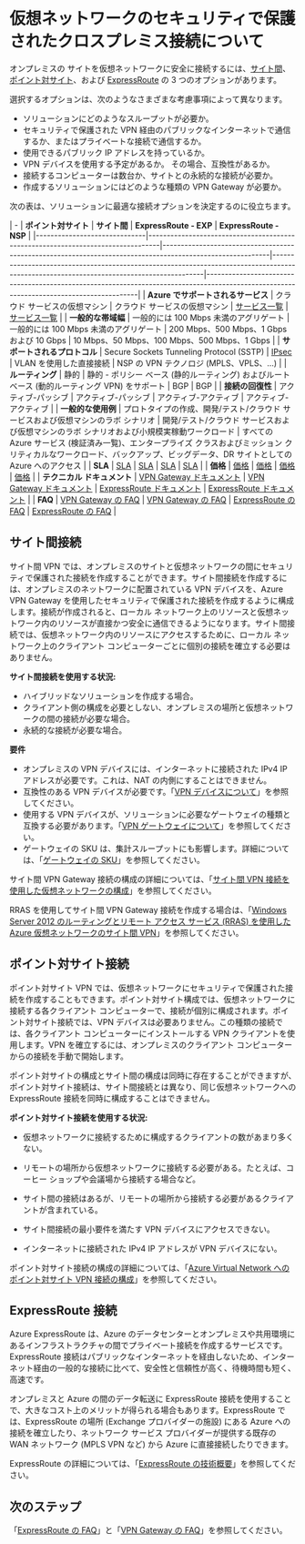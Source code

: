 <properties 
   pageTitle="仮想ネットワークのセキュリティで保護されたクロスプレミス接続について | Microsoft Azure"
   description="サイト間、ポイント対サイト、ExpressRoute 接続などの仮想ネットワークのセキュリティで保護されたクロスプレミス接続の種類について理解する。"
   services="vpn-gateway"
   documentationCenter="na"
   authors="cherylmc"
   manager="carolz"
   editor="" />
<tags 
   ms.service="vpn-gateway"
   ms.devlang="na"
   ms.topic="article"
   ms.tgt_pltfrm="na"
   ms.workload="infrastructure-services"
   ms.date="10/05/2015"
   ms.author="cherylmc" />

# 仮想ネットワークのセキュリティで保護されたクロスプレミス接続について

オンプレミスの サイトを仮想ネットワークに安全に接続するには、[サイト間](#site-to-site-connections)、[ポイント対サイト](#point-to-site-connections)、および [ExpressRoute](#expressroute-connections) の 3 つのオプションがあります。

選択するオプションは、次のようなさまざまな考慮事項によって異なります。


- ソリューションにどのようなスループットが必要か。
- セキュリティで保護された VPN 経由のパブリックなインターネットで通信するか、またはプライベートな接続で通信するか。
- 使用できるパブリック IP アドレスを持っているか。
- VPN デバイスを使用する予定があるか。 その場合、互換性があるか。
- 接続するコンピューターは数台か、サイトとの永続的な接続が必要か。
- 作成するソリューションにはどのような種類の VPN Gateway が必要か。

次の表は、ソリューションに最適な接続オプションを決定するのに役立ちます。

| - | **ポイント対サイト** | **サイト間** | **ExpressRoute - EXP** | **ExpressRoute - NSP** | |------------------------------|---------------------------------------------------------------------------------|-----------------------------------------------------------------------------------------------------------|-----------------------------------------------------------------------------------------------------------------------------------------|-----------------------------------------------------------------------------------------------------------------------------------------| | **Azure でサポートされるサービス** | クラウド サービスの仮想マシン | クラウド サービスの仮想マシン | [サービス一覧](../expressroute/expressroute-faqs.md#supported-azure-services) | [サービス一覧](../expressroute/expressroute-faqs.md#supported-azure-services) | | **一般的な帯域幅** | 一般的には 100 Mbps 未満のアグリゲート | 一般的には 100 Mbps 未満のアグリゲート | 200 Mbps、500 Mbps、1 Gbps および 10 Gbps | 10 Mbps、50 Mbps、100 Mbps、500 Mbps、1 Gbps | | **サポートされるプロトコル** | Secure Sockets Tunneling Protocol (SSTP) | [IPsec](http://go.microsoft.com/fwlink/p/?LinkId=618592) | VLAN を使用した直接接続 | NSP の VPN テクノロジ (MPLS、VPLS、...) | | **ルーティング** | 静的 | 静的 - ポリシー ベース (静的ルーティング) およびルート ベース (動的ルーティング VPN) をサポート | BGP | BGP | | **接続の回復性** | アクティブ-パッシブ | アクティブ-パッシブ | アクティブ-アクティブ | アクティブ-アクティブ | | **一般的な使用例** | プロトタイプの作成、開発/テスト/クラウド サービスおよび仮想マシンのラボ シナリオ | 開発/テスト/クラウド サービスおよび仮想マシンのラボ シナリオおよび小規模実稼動ワークロード | すべての Azure サービス (検証済み一覧)、エンタープライズ クラスおよびミッション クリティカルなワークロード、バックアップ、ビッグデータ、DR サイトとしての Azure へのアクセス | | **SLA** | [SLA](https://azure.microsoft.com/support/legal/sla/) | [SLA](https://azure.microsoft.com/support/legal/sla/) | [SLA](https://azure.microsoft.com/support/legal/sla/) | [SLA](https://azure.Microsoft.com/support/legal/sla/) | | **価格** | [価格](http://azure.microsoft.com/pricing/details/vpn-gateway/) | [価格](http://azure.microsoft.com/pricing/details/vpn-gateway/) | [価格](http://azure.microsoft.com/pricing/details/expressroute/) | [価格](http://azure.microsoft.com/pricing/details/expressroute/) | | **テクニカル ドキュメント** | [VPN Gateway ドキュメント](https://azure.microsoft.com/documentation/services/vpn-gateway/) | [VPN Gateway ドキュメント](https://azure.microsoft.com/documentation/services/vpn-gateway/) | [ExpressRoute ドキュメント](https://azure.microsoft.com/documentation/services/expressroute/) | [ExpressRoute ドキュメント](https://azure.microsoft.com/documentation/services/expressroute/) | | **FAQ** | [VPN Gateway の FAQ](vpn-gateway-vpn-faq.md) | [VPN Gateway の FAQ](vpn-gateway-vpn-faq.md) | [ExpressRoute の FAQ](../expressroute/expressroute-faqs.md) | [ExpressRoute の FAQ](../expressroute/expressroute-faqs.md) |
                                                                                 



## サイト間接続

サイト間 VPN では、オンプレミスのサイトと仮想ネットワークの間にセキュリティで保護された接続を作成することができます。サイト間接続を作成するには、オンプレミスのネットワークに配置されている VPN デバイスを、Azure VPN Gateway を使用したセキュリティで保護された接続を作成するように構成します。接続が作成されると、ローカル ネットワーク上のリソースと仮想ネットワーク内のリソースが直接かつ安全に通信できるようになります。サイト間接続では、仮想ネットワーク内のリソースにアクセスするために、ローカル ネットワーク上のクライアント コンピューターごとに個別の接続を確立する必要はありません。

**サイト間接続を使用する状況:**

- ハイブリッドなソリューションを作成する場合。
- クライアント側の構成を必要としない、オンプレミスの場所と仮想ネットワークの間の接続が必要な場合。
- 永続的な接続が必要な場合。 

**要件**

- オンプレミスの VPN デバイスには、インターネットに接続された IPv4 IP アドレスが必要です。これは、NAT の内側にすることはできません。
- 互換性のある VPN デバイスが必要です。「[VPN デバイスについて](http://go.microsoft.com/fwlink/p/?LinkID=615099)」を参照してください。 
- 使用する VPN デバイスが、ソリューションに必要なゲートウェイの種類と互換する必要があります。「[VPN ゲートウェイについて](vpn-gateway-about-vpngateways.md)」を参照してください。
- ゲートウェイの SKU は、集計スループットにも影響します。詳細については、「[ゲートウェイの SKU](vpn-gateway-about-vpngateways.md#gateway-skus)」を参照してください。 

サイト間 VPN Gateway 接続の構成の詳細については、「[サイト間 VPN 接続を使用した仮想ネットワークの構成](vpn-gateway-site-to-site-create.md)」を参照してください。

RRAS を使用してサイト間 VPN Gateway 接続を作成する場合は、「[Windows Server 2012 のルーティングとリモート アクセス サービス (RRAS) を使用した Azure 仮想ネットワークのサイト間 VPN](https://msdn.microsoft.com/library/dn636917.aspx)」を参照してください。


## ポイント対サイト接続

ポイント対サイト VPN では、仮想ネットワークにセキュリティで保護された接続を作成することもできます。ポイント対サイト構成では、仮想ネットワークに接続する各クライアント コンピューターで、接続が個別に構成されます。ポイント対サイト接続では、VPN デバイスは必要ありません。この種類の接続では、各クライアント コンピューターにインストールする VPN クライアントを使用します。VPN を確立するには、オンプレミスのクライアント コンピューターからの接続を手動で開始します。

ポイント対サイトの構成とサイト間の構成は同時に存在することができますが、ポイント対サイト接続は、サイト間接続とは異なり、同じ仮想ネットワークへの ExpressRoute 接続を同時に構成することはできません。

**ポイント対サイト接続を使用する状況:**

- 仮想ネットワークに接続するために構成するクライアントの数があまり多くない。

- リモートの場所から仮想ネットワークに接続する必要がある。たとえば、コーヒー ショップや会議場から接続する場合など。

- サイト間の接続はあるが、リモートの場所から接続する必要があるクライアントが含まれている。

- サイト間接続の最小要件を満たす VPN デバイスにアクセスできない。

- インターネットに接続された IPv4 IP アドレスが VPN デバイスにない。

ポイント対サイト接続の構成の詳細については、「[Azure Virtual Network へのポイント対サイト VPN 接続の構成](vpn-gateway-point-to-site-create.md)」を参照してください。

## ExpressRoute 接続

Azure ExpressRoute は、Azure のデータセンターとオンプレミスや共用環境にあるインフラストラクチャの間でプライベート接続を作成するサービスです。ExpressRoute 接続はパブリックなインターネットを経由しないため、インターネット経由の一般的な接続に比べて、安全性と信頼性が高く、待機時間も短く、高速です。

オンプレミスと Azure の間のデータ転送に ExpressRoute 接続を使用することで、大きなコスト上のメリットが得られる場合もあります。ExpressRoute では、ExpressRoute の場所 (Exchange プロバイダーの施設) にある Azure への接続を確立したり、ネットワーク サービス プロバイダーが提供する既存の WAN ネットワーク (MPLS VPN など) から Azure に直接接続したりできます。

ExpressRoute の詳細については、「[ExpressRoute の技術概要](../expressroute/expressroute-introduction.md)」を参照してください。


## 次のステップ

「[ExpressRoute の FAQ](../expressroute/expressroute-faqs.md)」と「[VPN Gateway の FAQ](vpn-gateway-vpn-faq.md)」を参照してください。

<!---HONumber=Oct15_HO3-->